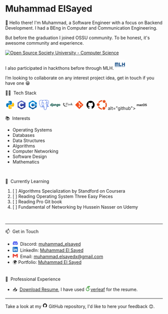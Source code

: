 # Muhammad ElSayed

👋 Hello there! I'm Muhammad, a Software Engineer with a focus on Backend Development. I had a BEng in Computer and Communication Engineering.

But before the graduation I joined OSSU community. To be honest, it's awesome community and experience.

<a href="https://github.com/ossu/computer-science">
	<img alt="Open Source Society University - Computer Science" src="https://img.shields.io/badge/OSSU-computer--science-blue.svg">
</a>

<br>

<p>I also participated in hackthons before through MLH.

<img src="assets/majorleaguehacking-color.svg" width="32" height="32" alt="major-league-hacking">

I’m looking to collaborate on any interest project idea, get in touch if you have one 😁

👨‍💻 &nbsp;Tech Stack

<img src="https://github.com/muhammadelsayedx/muhammadelsayedx/blob/master/assets/icons8-python.svg" width="32" height="32" alt="python"> <img src="https://github.com/muhammadelsayedx/muhammadelsayedx/blob/master/assets/icons8-c-programming.svg" width="32" height="32" alt="c"> <img src="https://github.com/muhammadelsayedx/muhammadelsayedx/blob/master/assets/icons8-c++.svg" width="32" height="32" alt="c++"> <img src="https://github.com/muhammadelsayedx/muhammadelsayedx/blob/master/assets/postgresql-color.svg" width="32" height="32" alt="postgres"> <img src="https://github.com/muhammadelsayedx/muhammadelsayedx/blob/master/assets/icons8-django.svg" width="32" height="32" alt="django" style="padding-right: 5px"> <img src="https://github.com/muhammadelsayedx/muhammadelsayedx/blob/master/assets/icons8-flask-50.png" width="32" height="32" alt="flask"> <img src="https://github.com/muhammadelsayedx/muhammadelsayedx/blob/master/assets/icons8-git.svg" width="32" height="32" alt="git"> <img src="https://github.com/muhammadelsayedx/muhammadelsayedx/blob/master/assets/icons8-github-64.png" width="32" height="32" alt="github"> <img src="https://github.com/muhammadelsayedx/muhammadelsayedx/blob/master/assets/ubuntu-color.svg" width="32" height="32" alt="ubuntu"> alt="github"> <img src="https://github.com/muhammadelsayedx/muhammadelsayedx/blob/master/assets/macos-color.svg" width="32" height="32" alt="macos"> 

📚 &nbsp;Interests 
* Operating Systems
* Databases
* Data Structures
* Algorithms
* Computer Networking
* Software Design
* Mathematics

<br>

🌱 &nbsp;Currently Learning
1. [ ] Algorithms Specialization by Standford on Coursera
2. [ ] Reading Operating System Three Easy Pieces
3. [ ] Reading Pro Git book
4. [ ] Fundamental of Networking by Hussein Nasser on Udemy

<br>

<hr>
📫 &nbsp;Get in Touch
<br>

* <img src="https://github.com/muhammadelsayedx/muhammadelsayedx/blob/master/assets/discord-color.svg" width="16" height="16" alt="c" style="margin-top: 1px;"> &nbsp;Discord: [muhammad_elsayed](https://discord.com/users/muhammad_elsayed)
* <img src="https://github.com/muhammadelsayedx/muhammadelsayedx/blob/master/assets/linkedin-color.svg" width="16" height="16" alt="c" style="padding-top: 1px;"> &nbsp;LinkedIn: [Muhammad El Sayed](https://www.linkedin.com/in/muhammad-elsayed-awad/)
* <img src="https://github.com/muhammadelsayedx/muhammadelsayedx/blob/master/assets/gmail-color.svg" width="16" height="16" alt="c" style="padding-top: 1px;"> &nbsp;Email: muhammad.elsayedx@gmail.com
* 🌍 Portfolio: [Muhammad El Sayed]()

<br>
💼 &nbsp;Professional Experience

* 📥 &nbsp;[Download Resume](https://drive.google.com/file/d/1-ymYU9lcHaDROxmiSgFAwCFDLmCEEcWJ/view?usp=sharing), I have used [<img src="https://github.com/muhammadelsayedx/muhammadelsayedx/blob/master/assets/overleaf-color.svg" width="16" height="16" alt="overleaf">verleaf](https://www.overleaf.com/) for the resume.

<hr>

Take a look at my <img src="https://github.com/muhammadelsayedx/muhammadelsayedx/blob/master/assets/icons8-github-64.png" width="16" height="16" alt="github">  GitHub repository, I'd like to here your feedback 😊.

